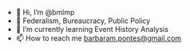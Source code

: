 - 👋 Hi, I’m @bmlmp
- 👀 Federalism, Bureaucracy, Public Policy
- 🌱 I’m currently learning Event History Analysis
- 📫 How to reach me barbaram.pontes@gmail.com

<!---
bmlmp/bmlmp is a ✨ special ✨ repository because its `README.md` (this file) appears on your GitHub profile.
You can click the Preview link to take a look at your changes.
--->
